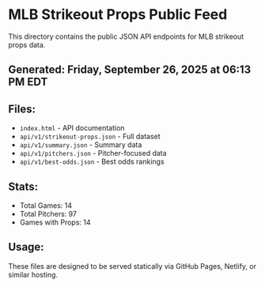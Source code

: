 # MLB Strikeout Props Public Feed

This directory contains the public JSON API endpoints for MLB strikeout props data.

## Generated: Friday, September 26, 2025 at 06:13 PM EDT

## Files:
- `index.html` - API documentation
- `api/v1/strikeout-props.json` - Full dataset
- `api/v1/summary.json` - Summary data
- `api/v1/pitchers.json` - Pitcher-focused data  
- `api/v1/best-odds.json` - Best odds rankings

## Stats:
- Total Games: 14
- Total Pitchers: 97
- Games with Props: 14

## Usage:
These files are designed to be served statically via GitHub Pages, Netlify, or similar hosting.
